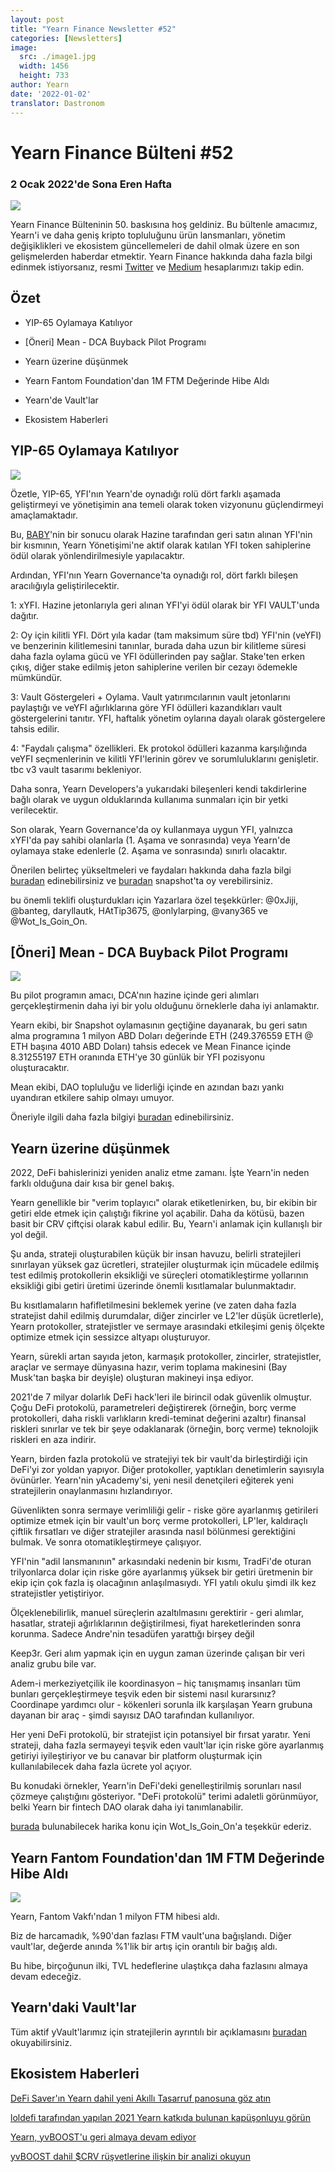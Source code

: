 ```yaml
---
layout: post
title: "Yearn Finance Newsletter #52"
categories: [Newsletters]
image:
  src: ./image1.jpg
  width: 1456
  height: 733
author: Yearn
date: '2022-01-02'
translator: Dastronom
---
```


# Yearn Finance Bülteni #52

### 2 Ocak 2022'de Sona Eren Hafta

![](/_posts/_newsletters/Yearn-Finance-Newsletter-52/cover.jpeg?w=880&h=440)

Yearn Finance Bülteninin 50. baskısına hoş geldiniz. Bu bültenle amacımız, Yearn'i ve daha geniş kripto topluluğunu ürün lansmanları, yönetim değişiklikleri ve ekosistem güncellemeleri de dahil olmak üzere en son gelişmelerden haberdar etmektir. Yearn Finance hakkında daha fazla bilgi edinmek istiyorsanız, resmi [Twitter](https://twitter.com/iearnfinance) ve [Medium](https://medium.com/iearn) hesaplarımızı takip edin.

## Özet

- YIP-65 Oylamaya Katılıyor

- [Öneri] Mean - DCA Buyback Pilot Programı

- Yearn üzerine düşünmek

- Yearn Fantom Foundation'dan 1M FTM Değerinde Hibe Aldı

- Yearn'de Vault'lar

- Ekosistem Haberleri

## YIP-65 Oylamaya Katılıyor

![](/_posts/_newsletters/Yearn-Finance-Newsletter-52/image2.jpg?w=980&h=871)

Özetle, YIP-65, YFI'nın Yearn'de oynadığı rolü dört farklı aşamada geliştirmeyi ve yönetişimin ana temeli olarak token vizyonunu güçlendirmeyi amaçlamaktadır.

Bu, [BABY](https://yips.yearn.finance/YIPS/yip-56)'nin bir sonucu olarak Hazine tarafından geri satın alınan YFI'nin bir kısmının, Yearn Yönetişimi'ne aktif olarak katılan YFI token sahiplerine ödül olarak yönlendirilmesiyle yapılacaktır.

Ardından, YFI'nın Yearn Governance'ta oynadığı rol, dört farklı bileşen aracılığıyla geliştirilecektir.

1: xYFI. Hazine jetonlarıyla geri alınan YFI'yi ödül olarak bir YFI VAULT'unda dağıtır.

2: Oy için kilitli YFI. Dört yıla kadar (tam maksimum süre tbd) YFI'nin (veYFI) ve benzerinin kilitlemesini tanınlar, burada daha uzun bir kilitleme süresi daha fazla oylama gücü ve YFI ödüllerinden pay sağlar. Stake'ten erken çıkış, diğer stake edilmiş jeton sahiplerine verilen bir cezayı ödemekle mümkündür.

3: Vault Göstergeleri + Oylama. Vault yatırımcılarının vault jetonlarını paylaştığı ve veYFI ağırlıklarına göre YFI ödülleri kazandıkları vault göstergelerini tanıtır. YFI, haftalık yönetim oylarına dayalı olarak göstergelere tahsis edilir.

4: "Faydalı çalışma" özellikleri. Ek protokol ödülleri kazanma karşılığında veYFI seçmenlerinin ve kilitli YFI'lerinin görev ve sorumluluklarını genişletir. tbc v3 vault tasarımı bekleniyor.

Daha sonra, Yearn Developers'a yukarıdaki bileşenleri kendi takdirlerine bağlı olarak ve uygun olduklarında kullanıma sunmaları için bir yetki verilecektir.

Son olarak, Yearn Governance'da oy kullanmaya uygun YFI, yalnızca xYFI'da pay sahibi olanlarla (1. Aşama ve sonrasında) veya Yearn'de oylamaya stake edenlerle (2. Aşama ve sonrasında) sınırlı olacaktır.

Önerilen belirteç yükseltmeleri ve faydaları hakkında daha fazla bilgi [buradan](https://gov.yearn.finance/t/yip-65-evolving-yfi-tokenomics/11994) edinebilirsiniz ve [buradan](https://snapshot.org/#/ybaby.eth/proposal/0x8f7417fa5565d9f46e16618503e8808c36d51b2a9e8217a68c632d7c090d69d9) snapshot'ta oy verebilirsiniz.

bu önemli teklifi oluşturdukları için Yazarlara özel teşekkürler: @0xJiji, @banteg, daryllautk, HAtTip3675, @onlylarping, @vany365 ve @Wot_Is_Goin_On.

## [Öneri] Mean - DCA Buyback Pilot Programı

![](/_posts/_newsletters/Yearn-Finance-Newsletter-52/image3.jpg?w=690&h=301)

Bu pilot programın amacı, DCA'nın hazine içinde geri alımları gerçekleştirmenin daha iyi bir yolu olduğunu örneklerle daha iyi anlamaktır.

Yearn ekibi, bir Snapshot oylamasının geçtiğine dayanarak, bu geri satın alma programına 1 milyon ABD Doları değerinde ETH (249.376559 ETH @ ETH başına 4010 ABD Doları) tahsis edecek ve Mean Finance içinde 8.31255197 ETH oranında ETH'ye 30 günlük bir YFI pozisyonu oluşturacaktır.

Mean ekibi, DAO topluluğu ve liderliği içinde en azından bazı yankı uyandıran etkilere sahip olmayı umuyor.

Öneriyle ilgili daha fazla bilgiyi [buradan](https://gov.yearn.finance/t/proposal-mean-dca-buyback-pilot-program/12065) edinebilirsiniz.

## Yearn üzerine düşünmek

2022, DeFi bahislerinizi yeniden analiz etme zamanı. İşte Yearn'in neden farklı olduğuna dair kısa bir genel bakış.

Yearn genellikle bir "verim toplayıcı" olarak etiketlenirken, bu, bir ekibin bir getiri elde etmek için çalıştığı fikrine yol açabilir. Daha da kötüsü, bazen basit bir CRV çiftçisi olarak kabul edilir. Bu, Yearn'i anlamak için kullanışlı bir yol değil.

Şu anda, strateji oluşturabilen küçük bir insan havuzu, belirli stratejileri sınırlayan yüksek gaz ücretleri, stratejiler oluşturmak için mücadele edilmiş test edilmiş protokollerin eksikliği ve süreçleri otomatikleştirme yollarının eksikliği gibi getiri üretimi üzerinde önemli kısıtlamalar bulunmaktadır.

Bu kısıtlamaların hafifletilmesini beklemek yerine (ve zaten daha fazla stratejist dahil edilmiş durumdalar, diğer zincirler ve L2'ler düşük ücretlerle), Yearn protokoller, stratejistler ve sermaye arasındaki etkileşimi geniş ölçekte optimize etmek için sessizce altyapı oluşturuyor.

Yearn, sürekli artan sayıda jeton, karmaşık protokoller, zincirler, stratejistler, araçlar ve sermaye dünyasına hazır, verim toplama makinesini (Bay Musk'tan başka bir deyişle) oluşturan makineyi inşa ediyor.

2021'de 7 milyar dolarlık DeFi hack'leri ile birincil odak güvenlik olmuştur. Çoğu DeFi protokolü, parametreleri değiştirerek (örneğin, borç verme protokolleri, daha riskli varlıkların kredi-teminat değerini azaltır) finansal riskleri sınırlar ve tek bir şeye odaklanarak (örneğin, borç verme) teknolojik riskleri en aza indirir.

Yearn, birden fazla protokolü ve stratejiyi tek bir vault'da birleştirdiği için DeFi'yi zor yoldan yapıyor. Diğer protokoller, yaptıkları denetimlerin sayısıyla övünürler. Yearn'nin yAcademy'si, yeni nesil denetçileri eğiterek yeni stratejilerin onaylanmasını hızlandırıyor.

Güvenlikten sonra sermaye verimliliği gelir - riske göre ayarlanmış getirileri optimize etmek için bir vault'un borç verme protokolleri, LP'ler, kaldıraçlı çiftlik fırsatları ve diğer stratejiler arasında nasıl bölünmesi gerektiğini bulmak. Ve sonra otomatikleştirmeye çalışıyor.

YFI'nin "adil lansmanının" arkasındaki nedenin bir kısmı, TradFi'de oturan trilyonlarca dolar için riske göre ayarlanmış yüksek bir getiri üretmenin bir ekip için çok fazla iş olacağının anlaşılmasıydı. YFI yatılı okulu şimdi ilk kez stratejistler yetiştiriyor.

Ölçeklenebilirlik, manuel süreçlerin azaltılmasını gerektirir - geri alımlar, hasatlar, strateji ağırlıklarının değiştirilmesi, fiyat hareketlerinden sonra korunma. Sadece  Andre'nin tesadüfen yarattığı birşey değil

Keep3r. Geri alım yapmak için en uygun zaman üzerinde çalışan bir veri analiz grubu bile var.

Adem-i merkeziyetçilik ile koordinasyon – hiç tanışmamış insanları tüm bunları gerçekleştirmeye teşvik eden bir sistemi nasıl kurarsınız? Coordinape yardımcı olur - kökenleri sorunla ilk karşılaşan Yearn grubuna dayanan bir araç - şimdi sayısız DAO tarafından kullanılıyor.

Her yeni DeFi protokolü, bir stratejist için potansiyel bir fırsat yaratır. Yeni strateji, daha fazla sermayeyi teşvik eden vault'lar için riske göre ayarlanmış getiriyi iyileştiriyor ve bu canavar bir platform oluşturmak için kullanılabilecek daha fazla ücrete yol açıyor.

Bu konudaki örnekler, Yearn'in DeFi'deki genelleştirilmiş sorunları nasıl çözmeye çalıştığını gösteriyor. "DeFi protokolü" terimi adaletli görünmüyor, belki Yearn bir fintech DAO olarak daha iyi tanımlanabilir.

[burada](https://twitter.com/Wot_Is_Goin_On/status/1477277152336916484) bulunabilecek harika konu için Wot_Is_Goin_On'a teşekkür ederiz.

## Yearn Fantom Foundation'dan 1M FTM Değerinde Hibe Aldı

![](/_posts/_newsletters/Yearn-Finance-Newsletter-52/image4.jpg?w=1100&h=1092)

Yearn, Fantom Vakfı'ndan 1 milyon FTM hibesi aldı.

Biz de harcamadık, %90'dan fazlası FTM vault'una bağışlandı. Diğer vault'lar, değerde anında %1'lik bir artış için orantılı bir bağış aldı.

Bu hibe, birçoğunun ilki, TVL hedeflerine ulaştıkça daha fazlasını almaya devam edeceğiz.

## Yearn'daki Vault'lar

Tüm aktif yVault'larımız için stratejilerin ayrıntılı bir açıklamasını [buradan](https://medium.com/yearn-state-of-the-vaults/the-vaults-at-yearn-9237905ffed3) okuyabilirsiniz.

## Ekosistem Haberleri

[DeFi Saver'ın Yearn dahil yeni Akıllı Tasarruf panosuna göz atın](https://twitter.com/DeFiSaver/status/1476614075815809028?s=20)

[loldefi tarafından yapılan 2021 Yearn katkıda bulunan kapüşonluyu görün](https://twitter.com/loldefi/status/1477062572595884032)

[Yearn, yvBOOST'u geri almaya devam ediyor](https://twitter.com/wavey0x/status/1474946151006842884)

[yvBOOST dahil $CRV rüşvetlerine ilişkin bir analizi okuyun](https://twitter.com/0xSEM/status/1475284063204388867)
